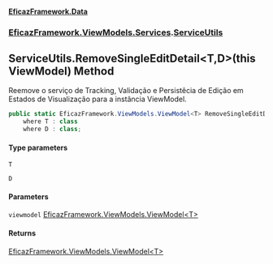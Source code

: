 #### [EficazFramework.Data](EficazFrameworkData.md 'EficazFramework Data')
### [EficazFramework.ViewModels.Services](EficazFrameworkData.md#EficazFramework.ViewModels.Services 'EficazFramework.ViewModels.Services').[ServiceUtils](EficazFramework.ViewModels.Services/ServiceUtils.md 'EficazFramework.ViewModels.Services.ServiceUtils')

## ServiceUtils.RemoveSingleEditDetail<T,D>(this ViewModel<T>) Method

Reemove o serviço de Tracking, Validação e Persistêcia de Edição em Estados de Visualização para a instância ViewModel.

```csharp
public static EficazFramework.ViewModels.ViewModel<T> RemoveSingleEditDetail<T,D>(this EficazFramework.ViewModels.ViewModel<T> viewmodel)
    where T : class
    where D : class;
```
#### Type parameters

<a name='EficazFramework.ViewModels.Services.ServiceUtils.RemoveSingleEditDetail_T,D_(thisEficazFramework.ViewModels.ViewModel_T_).T'></a>

`T`

<a name='EficazFramework.ViewModels.Services.ServiceUtils.RemoveSingleEditDetail_T,D_(thisEficazFramework.ViewModels.ViewModel_T_).D'></a>

`D`
#### Parameters

<a name='EficazFramework.ViewModels.Services.ServiceUtils.RemoveSingleEditDetail_T,D_(thisEficazFramework.ViewModels.ViewModel_T_).viewmodel'></a>

`viewmodel` [EficazFramework.ViewModels.ViewModel&lt;](EficazFramework.ViewModels/ViewModel_T_.md 'EficazFramework.ViewModels.ViewModel<T>')[T](EficazFramework.ViewModels.Services/ServiceUtils/RemoveSingleEditDetail_T,D_(thisViewModel_T_).md#EficazFramework.ViewModels.Services.ServiceUtils.RemoveSingleEditDetail_T,D_(thisEficazFramework.ViewModels.ViewModel_T_).T 'EficazFramework.ViewModels.Services.ServiceUtils.RemoveSingleEditDetail<T,D>(this EficazFramework.ViewModels.ViewModel<T>).T')[&gt;](EficazFramework.ViewModels/ViewModel_T_.md 'EficazFramework.ViewModels.ViewModel<T>')

#### Returns
[EficazFramework.ViewModels.ViewModel&lt;](EficazFramework.ViewModels/ViewModel_T_.md 'EficazFramework.ViewModels.ViewModel<T>')[T](EficazFramework.ViewModels.Services/ServiceUtils/RemoveSingleEditDetail_T,D_(thisViewModel_T_).md#EficazFramework.ViewModels.Services.ServiceUtils.RemoveSingleEditDetail_T,D_(thisEficazFramework.ViewModels.ViewModel_T_).T 'EficazFramework.ViewModels.Services.ServiceUtils.RemoveSingleEditDetail<T,D>(this EficazFramework.ViewModels.ViewModel<T>).T')[&gt;](EficazFramework.ViewModels/ViewModel_T_.md 'EficazFramework.ViewModels.ViewModel<T>')